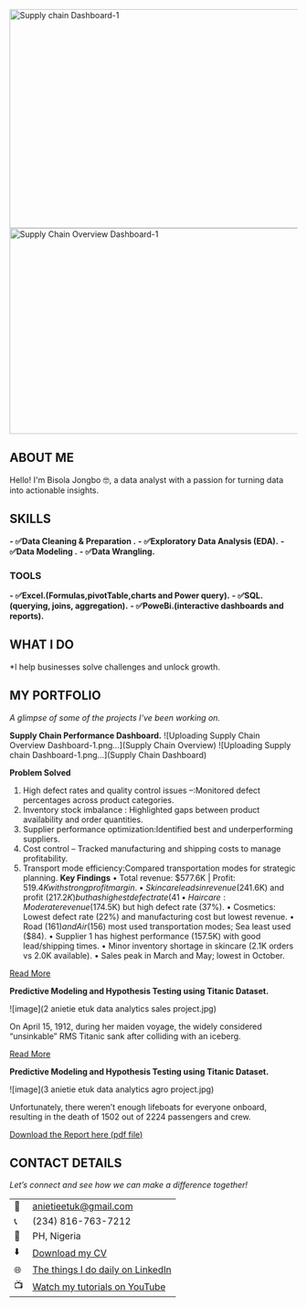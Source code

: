 <img width="846" height="383" alt="Supply chain Dashboard-1" src="https://github.com/user-attachments/assets/41315da6-9651-44c0-a0ce-fc7b5eabb017" /><img width="855" height="360" alt="Supply Chain Overview Dashboard-1" src="https://github.com/user-attachments/assets/eae18799-3152-4964-98d0-67e128373d38" /><!--Section 1: Introduce your self-->
## ABOUT ME

Hello! I'm Bisola Jongbo 🤓, a data analyst with a passion for turning data into actionable insights. 


<!--Mention your top/relevant skills here - core and soft skills-->
## SKILLS
**- ✅Data Cleaning & Preparation .**
**- ✅Exploratory Data Analysis (EDA).**
**- ✅Data Modeling .**
**- ✅Data Wrangling.**
### TOOLS
**- ✅Excel.(Formulas,pivotTable,charts and Power query).**
**- ✅SQL.(querying, joins, aggregation).**
**- ✅PoweBi.(interactive dashboards and reports).**


## WHAT I DO
*I help businesses solve challenges and unlock growth.

<!--Section 2: List 3-4 key projects-->
## MY PORTFOLIO 

*A glimpse of some of the projects I've been working on.*

**Supply Chain Performance Dashboard.**
![Uploading Supply Chain Overview Dashboard-1.png…](Supply Chain Overview)
![Uploading Supply chain Dashboard-1.png…](Supply Chain Dashboard)

**Problem Solved**
1. High defect rates and quality control issues –:Monitored defect percentages across product
categories.
2. Inventory stock imbalance : Highlighted gaps between product availability and order quantities.
3. Supplier performance optimization:Identified best and underperforming suppliers.
4. Cost control – Tracked manufacturing and shipping costs to manage profitability.
5. Transport mode efficiency:Compared transportation modes for strategic planning.
 **Key Findings**
• Total revenue: $577.6K | Profit: $519.4K with strong profit margin.
• Skincare leads in revenue ($241.6K) and profit ($217.2K) but has highest defect rate (41%).
• Haircare: Moderate revenue ($174.5K) but high defect rate (37%).
• Cosmetics: Lowest defect rate (22%) and manufacturing cost but lowest revenue.
• Road ($161) and Air ($156) most used transportation modes; Sea least used ($84).
• Supplier 1 has highest performance (157.5K) with good lead/shipping times.
• Minor inventory shortage in skincare (2.1K orders vs 2.0K available).
• Sales peak in March and May; lowest in October.


[Read More]([https://www.linkedin.com/posts/jongbobisolatolutope_supplychain-dashboard-dataanalysis/)

**Predictive Modeling and Hypothesis Testing using Titanic Dataset.**

![image](2 anietie etuk data analytics sales project.jpg)

On April 15, 1912, during her maiden voyage, the widely considered “unsinkable” RMS Titanic sank after colliding with an iceberg. 

[Read More](https://www.linkedin.com/pulse/predictive-modeling-hypothesis-testing-using-titanic-dataset-anietie/)

**Predictive Modeling and Hypothesis Testing using Titanic Dataset.**

![image](3 anietie etuk data analytics agro project.jpg)

Unfortunately, there weren’t enough lifeboats for everyone onboard, resulting in the death of 1502 out of 2224 passengers and crew. 

<a href="17 How to Present Data to Executives by Anietie Etuk.pdf">Download the Report here (pdf file)</a>


## CONTACT DETAILS

*Let’s connect and see how we can make a difference together!*
<table>
  <tbody>
    <tr>
      <td>📧</td>
      <td><a href="mailto:anietieetuk@gmail.com">anietieetuk@gmail.com</a></td>
    </tr>
    <tr>
      <td>📞</td>
      <td>(234) 816-763-7212</td>
    </tr>
    <tr>
      <td>📍</td>
      <td>PH, Nigeria</td>
    </tr>
    <tr>
      <td>⬇️</td>
      <td><a href="https://etuk123456.github.io/portfolio1/docs/Profile.pdf">Download my CV</a></td>
    </tr>
    <tr>
      <td>🌐</td>
      <td><a href="https://linkedin.com/in/etukanietie">The things I do daily on LinkedIn</a></td>
    </tr>
    <tr>
      <td>📺</td>
      <td><a href="https://www.youtube.com/@LearnwithEtuk">Watch my tutorials on YouTube</a></td>
    </tr>
  </tbody>
</table>

   




